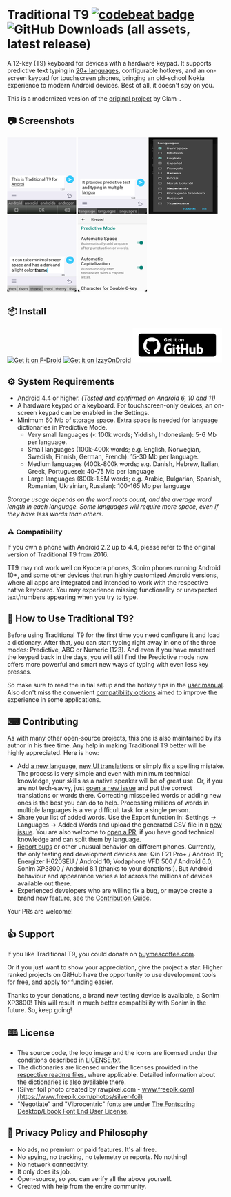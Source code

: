 # Traditional T9 [![codebeat badge](https://codebeat.co/badges/f7ab222f-4c5d-4b79-b1c8-401eea79c206)](https://codebeat.co/projects/github-com-sspanak-tt9-master) ![GitHub Downloads (all assets, latest release)](https://img.shields.io/github/downloads/sspanak/tt9/latest/total)

A 12-key (T9) keyboard for devices with a hardware keypad. It supports predictive text typing in [20+ languages](app/languages/definitions), configurable hotkeys, and an on-screen keypad for touchscreen phones, bringing an old-school Nokia experience to modern Android devices. Best of all, it doesn't spy on you.

This is a modernized version of the [original project](https://github.com/Clam-/TraditionalT9) by Clam-.

## 📷 Screenshots
<img src="screenshots/1.png" width="160" height="177"> <img src="screenshots/3.png" width="160" height="177"> <img src="screenshots/5.png" width="160" height="177">
<img src="screenshots/2.png" width="160" height="177"> <img src="screenshots/4.png" width="160" height="177">

## 📦 Install

[<img src="https://fdroid.gitlab.io/artwork/badge/get-it-on.png"
    alt="Get it on F-Droid"
    height="80">](https://f-droid.org/app/io.github.sspanak.tt9)
[<img src="https://gitlab.com/IzzyOnDroid/repo/-/raw/master/assets/IzzyOnDroid.png"
    alt="Get it on IzzyOnDroid"
    height="80">](https://apt.izzysoft.de/fdroid/index/apk/io.github.sspanak.tt9)
[<img src="!RAW/get-it-on-github-badge.png"
    alt="Get it on GitHub"
    height="80">](https://github.com/sspanak/tt9/releases/latest)

## ⚙️ System Requirements
- Android 4.4 or higher. _(Tested and confirmed on Android 6, 10 and 11)_
- A hardware keypad or a keyboard. For touchscreen-only devices, an on-screen keypad can be enabled in the Settings.
- Minimum 60 Mb of storage space. Extra space is needed for language dictionaries in Predictive Mode.
    - Very small languages (< 100k words; Yiddish, Indonesian): 5-6 Mb per language.
    - Small languages (100k-400k words; e.g. English, Norwegian, Swedish, Finnish, German, French): 15-30 Mb per language.
    - Medium languages (400k-800k words; e.g. Danish, Hebrew, Italian, Greek, Portuguese): 40-75 Mb per language
    - Large languages (800k-1.5M words; e.g. Arabic, Bulgarian, Spanish, Romanian, Ukrainian, Russian): 100-165 Mb per language

_Storage usage depends on the word roots count, and the average word length in each language. Some languages will require more space, even if they have less words than others._

### ⚠️ Compatibility
If you own a phone with Android 2.2 up to 4.4, please refer to the original version of Traditional T9 from 2016.

TT9 may not work well on Kyocera phones, Sonim phones running Android 10+, and some other devices that run highly customized Android versions, where all apps are integrated and intended to work with the respective native keyboard. You may experience missing functionality or unexpected text/numbers appearing when you try to type.

## 🤔 How to Use Traditional T9?
Before using Traditional T9 for the first time you need configure it and load a dictionary. After that, you can start typing right away in one of the three modes: Predictive, ABC or Numeric (123). And even if you have mastered the keypad back in the days, you will still find the Predictive mode now offers more powerful and smart new ways of typing with even less key presses.

So make sure to read the initial setup and the hotkey tips in the [user manual](docs/user-manual.md). Also don't miss the convenient [compatibility options](docs/user-manual.md#compatibility-options--troubleshooting) aimed to improve the experience in some applications.

## ⌨ Contributing
As with many other open-source projects, this one is also maintained by its author in his free time. Any help in making Traditional T9 better will be highly appreciated. Here is how:
- Add [a new language](CONTRIBUTING.md#adding-a-new-language), [new UI translations](CONTRIBUTING.md#translating-the-ui) or simply fix a spelling mistake. The process is very simple and even with minimum technical knowledge, your skills as a native speaker will be of great use. Or, if you are not tech-savvy, just [open a new issue](https://github.com/sspanak/tt9/issues) and put the correct translations or words there. Correcting misspelled words or adding new ones is the best you can do to help. Processing millions of words in multiple languages is a very difficult task for a single person.
- Share your list of added words. Use the Export function in: Settings → Languages → Added Words and upload the generated CSV file in a [new issue](https://github.com/sspanak/tt9/issues). You are also welcome to [open a PR](https://github.com/sspanak/tt9/pulls), if you have good technical knowledge and can split them by language.
- [Report bugs](https://github.com/sspanak/tt9/issues) or other unusual behavior on different phones. Currently, the only testing and development devices are: Qin F21 Pro+ / Android 11; Energizer H620SEU / Android 10; Vodaphone VFD 500 / Android 6.0; Sonim XP3800 / Android 8.1 (thanks to your donations!). But Android behaviour and appearance varies a lot across the millions of devices available out there.
- Experienced developers who are willing fix a bug, or maybe create a brand new feature, see the [Contribution Guide](CONTRIBUTING.md).

Your PRs are welcome!

## 👍 Support
If you like Traditional T9, you could donate on [buymeacoffee.com](https://www.buymeacoffee.com/sspanak).

Or if you just want to show your appreciation, give the project a star. Higher ranked projects on GitHub have the opportunity to use development tools for free, and apply for funding easier.

Thanks to your donations, a brand new testing device is available, a Sonim XP3800! This will result in much better compatibility with Sonim in the future. So, keep going!

## 🕮 License
- The source code, the logo image and the icons are licensed under the conditions described in [LICENSE.txt](LICENSE.txt).
- The dictionaries are licensed under the licenses provided in the [respective readme files](docs/dictionaries), where applicable. Detailed information about the dictionaries is also available there.
- [Silver foil photo created by rawpixel.com - www.freepik.com](https://www.freepik.com/photos/silver-foil)
- "Negotiate" and "Vibrocentric" fonts are under [The Fontspring Desktop/Ebook Font End User License](docs/desktop-ebook-EULA-1.8.txt).

## 💪 Privacy Policy and Philosophy
- No ads, no premium or paid features. It's all free.
- No spying, no tracking, no telemetry or reports. No nothing!
- No network connectivity.
- It only does its job.
- Open-source, so you can verify all the above yourself.
- Created with help from the entire community.
